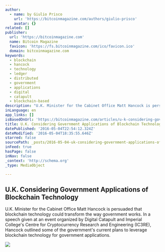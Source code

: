 ```yaml
---
author:
  - name: by Giulio Prisco
    url: 'https://bitcoinmagazine.com/authors/giulio-prisco'
    avatar: {}
related: []
publisher:
  url: 'https://bitcoinmagazine.com'
  name: Bitcoin Magazine
  favicon: 'https://fs.bitcoinmagazine.com/ico/favicon.ico'
  domain: bitcoinmagazine.com
keywords:
  - blockchain
  - hancock
  - technology
  - ledger
  - distributed
  - government
  - applications
  - digital
  - catapult
  - blockchain-based
description: "U.K. Minister for the Cabinet Office Matt Hancock is persuaded that blockchain technology could transform the way government works. In a speech given at an event organized by Digital Catapult and Imperial College's Centre for Cryptocurrency Research and Engineering (IC3RE), Hancock outlined some of the government's current plans to leverage blockchain technology for government applications."
inLanguage: en
app_links: []
isBasedOnUrl: 'https://bitcoinmagazine.com/articles/u-k-considering-government-applications-of-blockchain-technology-1462379719'
title: U.K. Considering Government Applications of Blockchain Technology
datePublished: '2016-05-04T22:54:12.324Z'
dateModified: '2016-05-04T18:35:55.646Z'
starred: false
sourcePath: _posts/2016-05-04-uk-considering-government-applications-of-blockchain-techn.md
inFeed: true
hasPage: false
inNav: false
_context: 'http://schema.org'
_type: MediaObject

---
```

<article style=""><h1>U.K. Considering Government Applications of Blockchain Technology</h1><p>U.K. Minister for the Cabinet Office Matt Hancock is persuaded that blockchain technology could transform the way government works. In a speech given at an event organized by Digital Catapult and Imperial College's Centre for Cryptocurrency Research and Engineering (IC3RE), Hancock outlined some of the government's current plans to leverage blockchain technology for government applications.</p><img src="https://fs.bitcoinmagazine.com/img/articles/u-k-considering-government-applications-of-blockchain-technology.jpg" /></article>